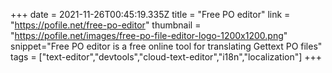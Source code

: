 +++
date = 2021-11-26T00:45:19.335Z
title = "Free PO editor"
link = "https://pofile.net/free-po-editor"
thumbnail = "https://pofile.net/images/free-po-file-editor-logo-1200x1200.png"
snippet="Free PO editor is a free online tool for translating Gettext PO files"
tags = ["text-editor","devtools","cloud-text-editor","i18n","localization"]
+++
